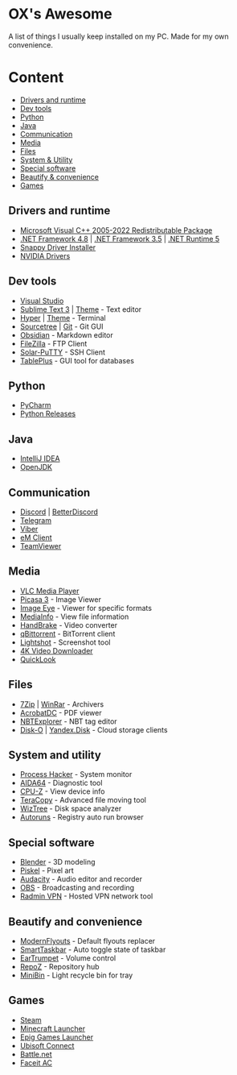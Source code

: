 # OX's Awesome
A list of things I usually keep installed on my PC. Made for my own convenience.

# Content
- [Drivers and runtime](#Drivers-and-runtime)
- [Dev tools](#Dev-tools)
- [Python](#Python)
- [Java](#Java)
- [Communication](#Communication)
- [Media](#Media)
- [Files](#Files)
- [System & Utility](#System-&-Utility)
- [Special software](#Special-software)
- [Beautify & convenience](#Beautify-&-convenience)
- [Games](#Games)

## Drivers and runtime

- [Microsoft Visual C++ 2005-2022 Redistributable Package](https://repack.me/software/systemreq/31-microsoft-visual-c-2005-2008-2010-2012-2013-2019-2022-redistributable-package.html)
- [.NET Framework 4.8](https://dotnet.microsoft.com/en-us/download/dotnet-framework/net48) | [.NET Framework 3.5](https://dotnet.microsoft.com/en-us/download/dotnet-framework/net35-sp1) | [.NET Runtime 5](https://dotnet.microsoft.com/en-us/download/dotnet/5.0)
- [Snappy Driver Installer](https://sdi-tool.org/download/)
- [NVIDIA Drivers](https://www.nvidia.ru/Download/index.aspx)

## Dev tools

- [Visual Studio](https://visualstudio.microsoft.com/vs/)
- [Sublime Text 3](https://www.sublimetext.com/3) | [Theme](https://github.com/daltonmenezes/aura-theme/tree/main/packages/sublime-text) - Text editor
- [Hyper](https://hyper.is/) | [Theme](https://github.com/daltonmenezes/aura-theme/tree/main/packages/hyper) - Terminal
- [Sourcetree](https://www.sourcetreeapp.com/) | [Git](https://git-scm.com/downloads) - Git GUI
- [Obsidian](https://obsidian.md/) - Markdown editor
- [FileZilla](https://filezilla.ru/get/) - FTP Client
- [Solar-PuTTY](https://www.solarwinds.com/free-tools/solar-putty/registration) - SSH Client
- [TablePlus](https://tableplus.com/download) - GUI tool for databases

## Python

- [PyCharm](https://www.jetbrains.com/ru-ru/pycharm/)
- [Python Releases](https://www.python.org/downloads/)

## Java

- [IntelliJ IDEA](https://www.jetbrains.com/ru-ru/idea/download/#section=windows)
- [OpenJDK](https://adoptium.net/)

## Communication

- [Discord](https://discord.com/download) | [BetterDiscord](https://betterdiscord.app/)
- [Telegram](https://desktop.telegram.org/)
- [Viber](https://www.viber.com/ru/download/)
- [eM Client](https://www.emclient.com/download)
- [TeamViewer](https://www.teamviewer.com/download/windows/)

## Media

- [VLC Media Player](https://www.videolan.org/vlc/)
- [Picasa 3](https://www.softportal.com/get-4377-picasa.html) - Image Viewer 
- [Image Eye](https://www.fmjsoft.com/imageeye.html#download) - Viewer for specific formats
- [MediaInfo](https://mediaarea.net/en/MediaInfo/Download/Windows) - View file information
- [HandBrake](https://handbrake.fr/downloads.php) - Video converter
- [qBittorrent](https://www.qbittorrent.org/download.php) - BitTorrent client
- [Lightshot](https://app.prntscr.com/ru/download.html) - Screenshot tool
- [4K Video Downloader](https://www.4kdownload.com/ru/downloads)
- [QuickLook](https://github.com/QL-Win/QuickLook/releases)

## Files
- [7Zip](https://www.7-zip.org/download.html) | [WinRar](https://www.win-rar.com/download.html) - Archivers
- [AcrobatDC](https://get.adobe.com/reader/) - PDF viewer
- [NBTExplorer](https://github.com/jaquadro/NBTExplorer/releases) - NBT tag editor
- [Disk-O](https://disk-o.cloud/) | [Yandex.Disk](https://disk.yandex.ru/download) -  Cloud storage clients

## System and utility

- [Process Hacker](https://github.com/processhacker/processhacker/releases) - System monitor
- [AIDA64](https://www.aida64.com/downloads) - Diagnostic tool
- [CPU-Z](https://www.cpuid.com/downloads/cpu-z/) - View device info
- [TeraCopy](https://www.codesector.com/downloads) - Advanced file moving tool
- [WizTree](https://diskanalyzer.com/download) - Disk space analyzer
- [Autoruns](https://docs.microsoft.com/en-us/sysinternals/downloads/autoruns) - Registry auto run browser

## Special software

- [Blender](https://www.blender.org/download/) - 3D modeling
- [Piskel](https://www.piskelapp.com/download) - Pixel art
- [Audacity](https://www.audacityteam.org/download/) - Audio editor and recorder
- [OBS](https://obsproject.com/download) - Broadcasting and recording
- [Radmin VPN](https://www.radmin-vpn.com/) - Hosted VPN network tool

## Beautify and convenience

- [ModernFlyouts](https://www.microsoft.com/store/productId/9MT60QV066RP) - Default flyouts replacer
- [SmartTaskbar](https://www.microsoft.com/store/productId/9PJM69MPS6T9) - Auto toggle state of taskbar
- [EarTrumpet](https://www.microsoft.com/store/productId/9NBLGGH516XP) - Volume control
- [RepoZ](https://github.com/awaescher/RepoZ/releases) - Repository hub
- [MiniBin](https://e-sushi.net/#minibin) - Light recycle bin for tray

## Games

- [Steam](https://store.steampowered.com/about)
- [Minecraft Launcher](https://www.microsoft.com/store/productId/9PGW18NPBZV5)
- [Epig Games Launcher](https://www.epicgames.com/store/ru/download)
- [Ubisoft Connect](https://ubisoftconnect.com/)
- [Battle.net](https://www.blizzard.com/ru-ru/download?product=bnetdesk)
- [Faceit AC](https://www.faceit.com/ru/anti-cheat)